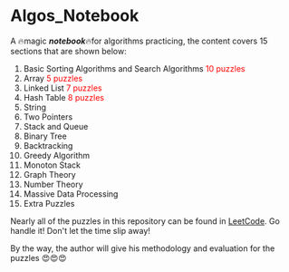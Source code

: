 # Algos_Notebook
A :fire:magic ***notebook***:fire:for algorithms practicing, the content covers 15 sections that are shown below:
1. Basic Sorting Algorithms and Search Algorithms <font color=red>10 puzzles</font>
2. Array <font color=red>5 puzzles</font>
3. Linked List <font color=red>7 puzzles</font>
4. Hash Table <font color=red>8 puzzles</font>
5. String
6. Two Pointers
7. Stack and Queue
8. Binary Tree
9. Backtracking
10. Greedy Algorithm
11. Monoton Stack
12. Graph Theory
13. Number Theory
14. Massive Data Processing
15. Extra Puzzles

Nearly all of the puzzles in this repository can be found in [LeetCode](https://leetcode.com/). Go handle it! Don't let the time slip away!  
   
By the way, the author will give his methodology and evaluation for the puzzles :heart_eyes::heart_eyes::heart_eyes:
